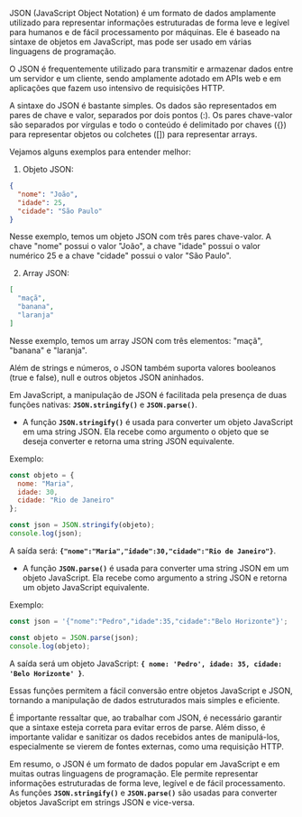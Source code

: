 JSON (JavaScript Object Notation) é um formato de dados amplamente utilizado para representar informações estruturadas de forma leve e legível para humanos e de fácil processamento por máquinas. Ele é baseado na sintaxe de objetos em JavaScript, mas pode ser usado em várias linguagens de programação.

O JSON é frequentemente utilizado para transmitir e armazenar dados entre um servidor e um cliente, sendo amplamente adotado em APIs web e em aplicações que fazem uso intensivo de requisições HTTP.

A sintaxe do JSON é bastante simples. Os dados são representados em pares de chave e valor, separados por dois pontos (:). Os pares chave-valor são separados por vírgulas e todo o conteúdo é delimitado por chaves ({}) para representar objetos ou colchetes ([]) para representar arrays.

Vejamos alguns exemplos para entender melhor:

1. Objeto JSON:

```JSON
{
  "nome": "João",
  "idade": 25,
  "cidade": "São Paulo"
}
```

Nesse exemplo, temos um objeto JSON com três pares chave-valor. A chave "nome" possui o valor "João", a chave "idade" possui o valor numérico 25 e a chave "cidade" possui o valor "São Paulo".

2. Array JSON:

```JSON
[
  "maçã",
  "banana",
  "laranja"
]
```

Nesse exemplo, temos um array JSON com três elementos: "maçã", "banana" e "laranja".

Além de strings e números, o JSON também suporta valores booleanos (true e false), null e outros objetos JSON aninhados.

Em JavaScript, a manipulação de JSON é facilitada pela presença de duas funções nativas: **`JSON.stringify()`** e **`JSON.parse()`**.

- A função **`JSON.stringify()`** é usada para converter um objeto JavaScript em uma string JSON. Ela recebe como argumento o objeto que se deseja converter e retorna uma string JSON equivalente.

Exemplo:

```javascript
const objeto = {
  nome: "Maria",
  idade: 30,
  cidade: "Rio de Janeiro"
};

const json = JSON.stringify(objeto);
console.log(json);
```

A saída será: **`{"nome":"Maria","idade":30,"cidade":"Rio de Janeiro"}`**.

- A função **`JSON.parse()`** é usada para converter uma string JSON em um objeto JavaScript. Ela recebe como argumento a string JSON e retorna um objeto JavaScript equivalente.

Exemplo:

```javascript
const json = '{"nome":"Pedro","idade":35,"cidade":"Belo Horizonte"}';

const objeto = JSON.parse(json);
console.log(objeto);
```

A saída será um objeto JavaScript: **`{ nome: 'Pedro', idade: 35, cidade: 'Belo Horizonte' }`**.

Essas funções permitem a fácil conversão entre objetos JavaScript e JSON, tornando a manipulação de dados estruturados mais simples e eficiente.

É importante ressaltar que, ao trabalhar com JSON, é necessário garantir que a sintaxe esteja correta para evitar erros de parse. Além disso, é importante validar e sanitizar os dados recebidos antes de manipulá-los, especialmente se vierem de fontes externas, como uma requisição HTTP.

Em resumo, o JSON é um formato de dados popular em JavaScript e em muitas outras linguagens de programação. Ele permite representar informações estruturadas de forma leve, legível e de fácil processamento. As funções **`JSON.stringify()`** e **`JSON.parse()`** são usadas para converter objetos JavaScript em strings JSON e vice-versa.